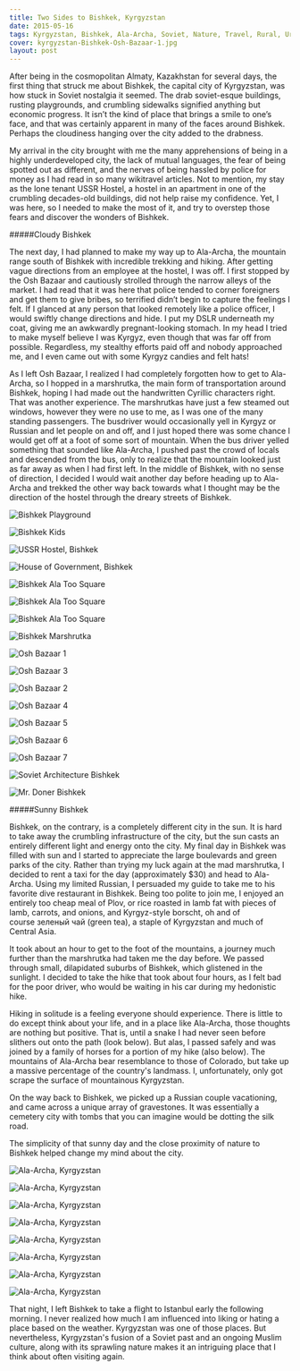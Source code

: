 ```yaml
---
title: Two Sides to Bishkek, Kyrgyzstan
date: 2015-05-16
tags: Kyrgyzstan, Bishkek, Ala-Archa, Soviet, Nature, Travel, Rural, Urban, Stories
cover: kyrgyzstan-Bishkek-Osh-Bazaar-1.jpg
layout: post
---
```


<span class="first-letter">A</span>fter being in the cosmopolitan Almaty, Kazakhstan for several days, the first thing that struck me about Bishkek, the capital city of Kyrgyzstan, was how stuck in Soviet nostalgia it seemed. The drab soviet-esque buildings, rusting playgrounds, and crumbling sidewalks signified anything but economic progress. It isn’t the kind of place that brings a smile to one’s face, and that was certainly apparent in many of the faces around Bishkek. Perhaps the cloudiness hanging over the city added to the drabness.

My arrival in the city brought with me the many apprehensions of being in a highly underdeveloped city, the lack of mutual languages, the fear of being spotted out as different, and the nerves of being hassled by police for money as I had read in so many wikitravel articles. Not to mention, my stay as the lone tenant USSR Hostel, a hostel in an apartment in one of the crumbling decades-old buildings, did not help raise my confidence. Yet, I was here, so I needed to make the most of it, and try to overstep those fears and discover the wonders of Bishkek.

#####Cloudy Bishkek

The next day, I had planned to make my way up to Ala-Archa, the mountain range south of Bishkek with incredible trekking and hiking. After getting vague directions from an employee at the hostel, I was off. I first stopped by the Osh Bazaar and cautiously strolled through the narrow alleys of the market. I had read that it was here that police tended to corner foreigners and get them to give bribes, so terrified didn’t begin to capture the feelings I felt. If I glanced at any person that looked remotely like a police officer, I would swiftly change directions and hide. I put my DSLR underneath my coat, giving me an awkwardly pregnant-looking stomach. In my head I tried to make myself believe I was Kyrgyz, even though that was far off from possible. Regardless, my stealthy efforts paid off and nobody approached me, and I even came out with some Kyrgyz candies and felt hats!

As I left Osh Bazaar, I realized I had completely forgotten how to get to Ala-Archa, so I hopped in a marshrutka, the main form of transportation around Bishkek, hoping I had made out the handwritten Cyrillic characters right. That was another experience. The marshrutkas have just a few steamed out windows, however they were no use to me, as I was one of the many standing passengers. The busdriver would occasionally yell in Kyrgyz or Russian and let people on and off, and I just hoped there was some chance I would get off at a foot of some sort of mountain. When the bus driver yelled something that sounded like Ala-Archa, I pushed past the crowd of locals and descended from the bus, only to realize that the mountain looked just as far away as when I had first left. In the middle of Bishkek, with no sense of direction, I decided I would wait another day before heading up to Ala-Archa and trekked the other way back towards what I thought may be the direction of the hostel through the dreary streets of Bishkek. 

![Bishkek Playground](https://res.cloudinary.com/dofuzeof4/image/upload/v1534508395/The%20Hopeless%20Roamantic/Bishkek/Kyrgystan-Bishkek-Playgrounds_2.jpg)

![Bishkek Kids](https://res.cloudinary.com/dofuzeof4/image/upload/v1534508381/The%20Hopeless%20Roamantic/Bishkek/Kyrgystan-Bishkek-Kids.jpg)

![USSR Hostel, Bishkek](https://res.cloudinary.com/dofuzeof4/image/upload/v1534508393/The%20Hopeless%20Roamantic/Bishkek/Kyrgystan-Bishkek-USSR-Hostel.jpg)

![House of Government, Bishkek](https://res.cloudinary.com/dofuzeof4/image/upload/v1534508391/The%20Hopeless%20Roamantic/Bishkek/Kyrgystan-Bishkek-House-of-Gov.jpg)

![Bishkek Ala Too Square](https://res.cloudinary.com/dofuzeof4/image/upload/v1534508390/The%20Hopeless%20Roamantic/Bishkek/Kyrgystan-Bishkek-Ala-Too-Square_2.jpg)

![Bishkek Ala Too Square](https://res.cloudinary.com/dofuzeof4/image/upload/v1534508383/The%20Hopeless%20Roamantic/Bishkek/Kyrgystan-Bishkek-Ala-Too-Square.jpg)

![Bishkek Ala Too Square](https://res.cloudinary.com/dofuzeof4/image/upload/v1534508385/The%20Hopeless%20Roamantic/Bishkek/Kyrgystan-Bishkek-Ala-Too-Square-3.jpg)

![Bishkek Marshrutka](https://res.cloudinary.com/dofuzeof4/image/upload/v1534508381/The%20Hopeless%20Roamantic/Bishkek/Kyrgystan-Bishkek-Marshrutka.jpg)

![Osh Bazaar 1](https://res.cloudinary.com/dofuzeof4/image/upload/v1534508390/The%20Hopeless%20Roamantic/Bishkek/Kyrgystan-Bishkek-Osh-Bazaar-1.jpg)

![Osh Bazaar 3](https://res.cloudinary.com/dofuzeof4/image/upload/v1534508384/The%20Hopeless%20Roamantic/Bishkek/Kyrgystan-Bishkek-Osh-Bazaar-3.jpg)

![Osh Bazaar 2](https://res.cloudinary.com/dofuzeof4/image/upload/v1534508393/The%20Hopeless%20Roamantic/Bishkek/Kyrgystan-Bishkek-Osh-Bazaar-2.jpg)

![Osh Bazaar 4](https://res.cloudinary.com/dofuzeof4/image/upload/v1534508382/The%20Hopeless%20Roamantic/Bishkek/Kyrgystan-Bishkek-Osh-Bazaar-4.jpg)

![Osh Bazaar 5](https://res.cloudinary.com/dofuzeof4/image/upload/v1534508382/The%20Hopeless%20Roamantic/Bishkek/Kyrgystan-Bishkek-Osh-Bazaar-5.jpg)

![Osh Bazaar 6](https://res.cloudinary.com/dofuzeof4/image/upload/v1534508382/The%20Hopeless%20Roamantic/Bishkek/Kyrgystan-Bishkek-Osh-Bazaar-6.jpg)

![Osh Bazaar 7](https://res.cloudinary.com/dofuzeof4/image/upload/v1534508382/The%20Hopeless%20Roamantic/Bishkek/Kyrgystan-Bishkek-Osh-Bazaar-7.jpg)

![Soviet Architecture Bishkek](https://res.cloudinary.com/dofuzeof4/image/upload/v1534508386/The%20Hopeless%20Roamantic/Bishkek/Kyrgystan-Bishkek-Soviet-Architecture.jpg)

![Mr. Doner Bishkek](https://res.cloudinary.com/dofuzeof4/image/upload/v1534508391/The%20Hopeless%20Roamantic/Bishkek/Kyrgystan-Bishkek-Doner.jpg)

#####Sunny Bishkek

Bishkek, on the contrary, is a completely different city in the sun. It is hard to take away the crumbling infrastructure of the city, but the sun casts an entirely different light and energy onto the city. My final day in Bishkek was filled with sun and I started to appreciate the large boulevards and green parks of the city. Rather than trying my luck again at the mad marshrutka, I decided to rent a taxi for the day (approximately $30) and head to Ala-Archa. Using my limited Russian, I persuaded my guide to take me to his favorite dive restaurant in Bishkek. Being too polite to join me, I enjoyed an entirely too cheap meal of Plov, or rice roasted in lamb fat with pieces of lamb, carrots, and onions, and Kyrgyz-style borscht, oh and of course зеленый чай (green tea), a staple of Kyrgyzstan and much of Central Asia. 

It took about an hour to get to the foot of the mountains, a journey much further than the marshrutka had taken me the day before. We passed through small, dilapidated suburbs of Bishkek, which glistened in the sunlight. I decided to take the hike that took about four hours, as I felt bad for the poor driver, who would be waiting in his car during my hedonistic hike. 

Hiking in solitude is a feeling everyone should experience. There is little to do except think about your life, and in a place like Ala-Archa, those thoughts are nothing but positive. That is, until a snake I had never seen before slithers out onto the path (look below). But alas, I passed safely and was joined by a family of horses for a portion of my hike (also below). The mountains of Ala-Archa bear resemblance to those of Colorado, but take up a massive percentage of the country's landmass. I, unfortunately, only got scrape the surface of mountainous Kyrgyzstan.

On the way back to Bishkek, we picked up a Russian couple vacationing, and came across a unique array of gravestones. It was essentially a cemetery city with tombs that you can imagine would be dotting the silk road. 

The simplicity of that sunny day and the close proximity of nature to Bishkek helped change my mind about the city.

![Ala-Archa, Kyrgyzstan](https://res.cloudinary.com/dofuzeof4/image/upload/v1534508382/The%20Hopeless%20Roamantic/Bishkek/Kyrgystan-Bishkek-Ala-Archa-1.jpg)

![Ala-Archa, Kyrgyzstan](https://res.cloudinary.com/dofuzeof4/image/upload/v1534508382/The%20Hopeless%20Roamantic/Bishkek/Kyrgystan-Bishkek-Ala-Archa-2.jpg)

![Ala-Archa, Kyrgyzstan](https://res.cloudinary.com/dofuzeof4/image/upload/v1534508382/The%20Hopeless%20Roamantic/Bishkek/Kyrgystan-Bishkek-Ala-Archa-3.jpg)

![Ala-Archa, Kyrgyzstan](https://res.cloudinary.com/dofuzeof4/image/upload/v1534508382/The%20Hopeless%20Roamantic/Bishkek/Kyrgystan-Bishkek-Ala-Archa-4.jpg)

![Ala-Archa, Kyrgyzstan](https://res.cloudinary.com/dofuzeof4/image/upload/v1534508382/The%20Hopeless%20Roamantic/Bishkek/Kyrgystan-Bishkek-Ala-Archa-5.jpg)

![Ala-Archa, Kyrgyzstan](https://res.cloudinary.com/dofuzeof4/image/upload/v1534508382/The%20Hopeless%20Roamantic/Bishkek/Kyrgystan-Bishkek-Ala-Archa-6.jpg)

![Ala-Archa, Kyrgyzstan](https://res.cloudinary.com/dofuzeof4/image/upload/v1534508382/The%20Hopeless%20Roamantic/Bishkek/Kyrgystan-Bishkek-Ala-Archa-7.jpg)

![Ala-Archa, Kyrgyzstan](https://res.cloudinary.com/dofuzeof4/image/upload/v1534508382/The%20Hopeless%20Roamantic/Bishkek/Kyrgystan-Bishkek-Ala-Archa-8.jpg)

That night, I left Bishkek to take a flight to Istanbul early the following morning. I never realized how much I am influenced into liking or hating a place based on the weather. Kyrgyzstan was one of those places. But nevertheless, Kyrgyzstan's fusion of a Soviet past and an ongoing Muslim culture, along with its sprawling nature makes it an intriguing place that I think about often visiting again. 

